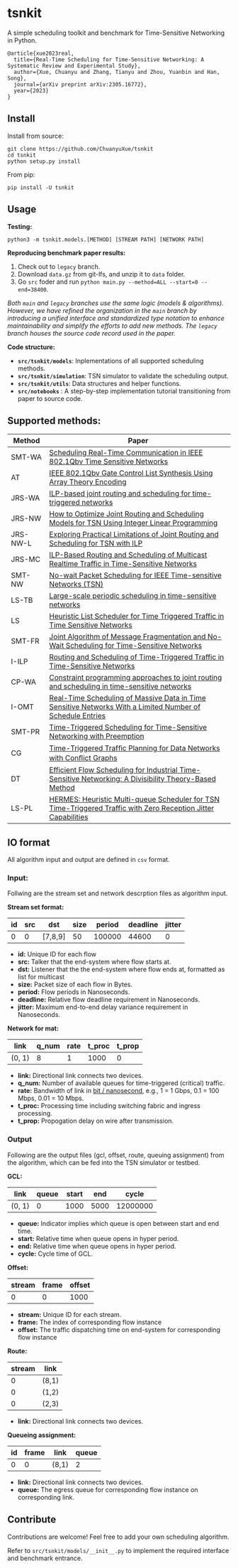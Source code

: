 # tsnkit

A simple scheduling toolkit and benchmark for Time-Sensitive Networking in Python.

```
@article{xue2023real,
  title={Real-Time Scheduling for Time-Sensitive Networking: A Systematic Review and Experimental Study},
  author={Xue, Chuanyu and Zhang, Tianyu and Zhou, Yuanbin and Han, Song},
  journal={arXiv preprint arXiv:2305.16772},
  year={2023}
}
```



## Install

Install from source:

```
git clone https://github.com/ChuanyuXue/tsnkit
cd tsnkit
python setup.py install
```


From pip:

```
pip install -U tsnkit
```



## Usage

**Testing:**

```
python3 -m tsnkit.models.[METHOD] [STREAM PATH] [NETWORK PATH]
```
**Reproducing benchmark paper results:**

1. Check out to `legacy` branch.
2. Download `data.gz` from git-lfs, and unzip it to `data` folder.
3. Go `src` foder and run `python main.py --method=ALL --start=0 --end=38400`.

*Both `main` and `legacy` branches use the same logic (models & algorithms). However, we have refined the organization in the `main` branch by introducing a unified interface and standardized type notation to enhance maintainability and simplify the efforts to add new methods. The `legacy` branch houses the source code record used in the paper.*

**Code structure:**


- **`src/tsnkit/models`**: Inplementations of all supported scheduling methods.
- **`src/tsnkit/simulation`**: TSN simulator to validate the scheduling output.
- **`src/tsnkit/utils`**: Data structures and helper functions.
- **`src/notebooks`** : A step-by-step implementation tutorial transitioning from paper to source code.



## Supported methods:

| Method   | Paper                                                                                                                                                                                                                                                                                                                                                                                                                                                                                                                                                                                                                                                                                                                                                                                                                                                                                                                                                                                                                                                                                                                                                                                                                                                                                                                                                                                                                                                                                                                                                                                                                                                                                                                                                                                                                                                                                                                                                                                                                                                                                                                     |
| -------- | ------------------------------------------------------------------------------------------------------------------------------------------------------------------------------------------------------------------------------------------------------------------------------------------------------------------------------------------------------------------------------------------------------------------------------------------------------------------------------------------------------------------------------------------------------------------------------------------------------------------------------------------------------------------------------------------------------------------------------------------------------------------------------------------------------------------------------------------------------------------------------------------------------------------------------------------------------------------------------------------------------------------------------------------------------------------------------------------------------------------------------------------------------------------------------------------------------------------------------------------------------------------------------------------------------------------------------------------------------------------------------------------------------------------------------------------------------------------------------------------------------------------------------------------------------------------------------------------------------------------------------------------------------------------------------------------------------------------------------------------------------------------------------------------------------------------------------------------------------------------------------------------------------------------------------------------------------------------------------------------------------------------------------------------------------------------------------------------------------------------------- |
| SMT-WA   | [Scheduling Real-Time Communication in IEEE 802.1Qbv Time Sensitive Networks](https://dl.acm.org/doi/pdf/10.1145/2997465.2997470)                                                                                                                                                                                                                                                                                                                                                                                                                                                                                                                                                                                                                                                                                                                                                                                                                                                                                                                                                                                                                                                                                                                                                                                                                                                                                                                                                                                                                                                                                                                                                                                                                                                                                                                                                                                                                                                                                                                                                                                         |
| AT       | [IEEE 802.1Qbv Gate Control List Synthesis Using Array Theory Encoding](https://ieeexplore.ieee.org/stamp/stamp.jsp?tp=&arnumber=8430062)                                                                                                                                                                                                                                                                                                                                                                                                                                                                                                                                                                                                                                                                                                                                                                                                                                                                                                                                                                                                                                                                                                                                                                                                                                                                                                                                                                                                                                                                                                                                                                                                                                                                                                                                                                                                                                                                                                                                                                                 |
| JRS-WA   | [ILP-based joint routing and scheduling for time-triggered networks](https://dl.acm.org/doi/pdf/10.1145/3139258.3139289?casa_token=RfXCSV_16bgAAAAA:ErHwYiCRp7DrH3JiSQX6_kOtmb62FqrfWiS4HeirDZvLog3tq9aiyc_GYcRnezpAOE8WBICdT25u)                                                                                                                                                                                                                                                                                                                                                                                                                                                                                                                                                                                                                                                                                                                                                                                                                                                                                                                                                                                                                                                                                                                                                                                                                                                                                                                                                                                                                                                                                                                                                                                                                                                                                                                                                                                                                                                                                         |
| JRS-NW   | [How to Optimize Joint Routing and Scheduling Models for TSN Using Integer Linear Programming](https://www2.informatik.uni-stuttgart.de/bibliothek/ftp/ncstrl.ustuttgart_fi/INPROC-2021-01/INPROC-2021-01.pdf)                                                                                                                                                                                                                                                                                                                                                                                                                                                                                                                                                                                                                                                                                                                                                                                                                                                                                                                                                                                                                                                                                                                                                                                                                                                                                                                                                                                                                                                                                                                                                                                                                                                                                                                                                                                                                                                                                                            |
| JRS-NW-L | [Exploring Practical Limitations of Joint Routing and Scheduling for TSN with ILP](https://ieeexplore.ieee.org/stamp/stamp.jsp?arnumber=8607243&casa_token=ynpoxBcgvFgAAAAA:na1WepOT9xvsfq_ZhUGKTakW6Uq65ZkAFG-tGVl3B5ZKVg1xEzXgYv2yfxjiHC-c2cW6qfE8)                                                                                                                                                                                                                                                                                                                                                                                                                                                                                                                                                                                                                                                                                                                                                                                                                                                                                                                                                                                                                                                                                                                                                                                                                                                                                                                                                                                                                                                                                                                                                                                                                                                                                                                                                                                                                                                                     |
| JRS-MC   | [ILP-Based Routing and Scheduling of Multicast Realtime Traffic in Time-Sensitive Networks](https://ieeexplore.ieee.org/stamp/stamp.jsp?arnumber=9203662&casa_token=vuhKuWFB-5sAAAAA:FBdBVQgf5PP7otfBJ6zFZZ9kknGJ2xZkNpl1ipBAhk3MUUin2kKJOjD3JMAha6EZ6XgnsX7c)                                                                                                                                                                                                                                                                                                                                                                                                                                                                                                                                                                                                                                                                                                                                                                                                                                                                                                                                                                                                                                                                                                                                                                                                                                                                                                                                                                                                                                                                                                                                                                                                                                                                                                                                                                                                                                                            |
| SMT-NW   | [No-wait Packet Scheduling for IEEE Time-sensitive Networks (TSN)](https://dl.acm.org/doi/pdf/10.1145/2997465.2997494?casa_token=Aly_nknYS_4AAAAA:vfTQkiQpQoQFHIq83fHcBLOlwpZ-u64UtvcDIeL65iHPneYsufwslgMbk2I8JPV4R14rKAz38JrWYg)                                                                                                                                                                                                                                                                                                                                                                                                                                                                                                                                                                                                                                                                                                                                                                                                                                                                                                                                                                                                                                                                                                                                                                                                                                                                                                                                                                                                                                                                                                                                                                                                                                                                                                                                                                                                                                                                                         |
| LS-TB    | [Large-scale periodic scheduling in time-sensitive networks](https://reader.elsevier.com/reader/sd/pii/S0305054821002549?token=7B7B66E61DB026B7D82D9C2B43832904B7D8FE90493FDCD741B060FEA19F6A47EF7FA8666D97C19DD2D76BCBA03B27D3&originRegion=us-east-1&originCreation=20220425171034)                                                                                                                                                                                                                                                                                                                                                                                                                                                                                                                                                                                                                                                                                                                                                                                                                                                                                                                                                                                                                                                                                                                                                                                                                                                                                                                                                                                                                                                                                                                                                                                                                                                                                                                                                                                                                                     |
| LS       | [Heuristic List Scheduler for Time Triggered Traffic in Time Sensitive Networks](https://dl.acm.org/doi/pdf/10.1145/3314206.3314208)                                                                                                                                                                                                                                                                                                                                                                                                                                                                                                                                                                                                                                                                                                                                                                                                                                                                                                                                                                                                                                                                                                                                                                                                                                                                                                                                                                                                                                                                                                                                                                                                                                                                                                                                                                                                                                                                                                                                                                                      |
| SMT-FR   | [Joint Algorithm of Message Fragmentation and No-Wait Scheduling for Time-Sensitive Networks](https://ieeexplore.ieee.org/stamp/stamp.jsp?tp=&arnumber=9317715)                                                                                                                                                                                                                                                                                                                                                                                                                                                                                                                                                                                                                                                                                                                                                                                                                                                                                                                                                                                                                                                                                                                                                                                                                                                                                                                                                                                                                                                                                                                                                                                                                                                                                                                                                                                                                                                                                                                                                           |
| I-ILP    | [Routing and Scheduling of Time-Triggered Traffic in Time-Sensitive Networks](https://ieeexplore.ieee.org/stamp/stamp.jsp?arnumber=8889667&casa_token=6YrBm7jYR74AAAAA:3uXBqhABDDmDRtLWytsDbxtl2iKRjJDsYvFaMflMALJndY4lNTZngVbV2znSSq9heY5eh00LQw)                                                                                                                                                                                                                                                                                                                                                                                                                                                                                                                                                                                                                                                                                                                                                                                                                                                                                                                                                                                                                                                                                                                                                                                                                                                                                                                                                                                                                                                                                                                                                                                                                                                                                                                                                                                                                                                                        |
| CP-WA    | [Constraint programming approaches to joint routing and scheduling in time-sensitive networks](https://pdf.sciencedirectassets.com/271420/1-s2.0-S0360835221X00058/1-s2.0-S0360835221002217/main.pdf?X-Amz-Security-Token=IQoJb3JpZ2luX2VjEDMaCXVzLWVhc3QtMSJGMEQCIDqpmiVnioUsRYP0WQGfVWDATuxt5x0Rer85S9m0xYSKAiBHv0D1%2FALjqBg13t60tjpzBXyZjEgcqF8GgoAP83CYjyrVBAjL%2F%2F%2F%2F%2F%2F%2F%2F%2F%2F8BEAUaDDA1OTAwMzU0Njg2NSIM2pajvw4OrTdJaeB4KqkEwOY7laXnronDNsx2z6lm7pJ3SICxlkkh92oZi%2ByEvbP6RFILq73ifDlJxIAOkz2NpOwl89weiC8%2BT8hJnz3pA49S6WBPQzBP728%2BQoAywM5jT93txyGljMnq7vz0KnnGJwgRY10H2be4VJIZvTHJhS0l3OGqG5usM4iKmyGrysrLKOvLRMw8nZAT37D5CC3XDVBwtr65JvgREvH1NF6VGUDHReRNcesY1YkqPc%2FefPbn1aY8nbb%2FvhrIHohXqn%2FGBgPuvrZeYB3hdcR%2FQdPxHQa1L0UcmCBcjyjNr%2F%2FEgU4OPTqWCUbt28F1t13dBYI2JzvGnpqXEzMV7v%2FgfYAb9pORgflAPXuznb%2Fj0un5hcPrJLdtZxAuHj36FagZ0yP%2Bv%2BEU7kMzhOHw7GQxuLJKbguNO6d1H5T9%2FYGTzRMldKbPIiywTlj4frYrKkSWHd4mxUoXwdCIxkOPYbzS%2B2ZUi1sI2plkCTnffecyMkjRaSaV6Zmy00DWLzfWDB1xM%2F%2BMF2HixqDerrrsYTlmU%2BGWn2Ml7mXIKS6NHbT5pG9LU3Kb4BfGRivnId90NdFcxpgzDCHJur6STZJ51UvEoCGzvNUpe73WXyleF45r7Zton8vD23O5j23OOjFe3oecRxmIqVvv13shAcpq7oPgk%2FnCpJ9f1Ue%2BjYIt7mbhyHhwwD1%2F8mPucelJFglaIl4R7u%2Bbpc5i6NQHiriVo%2BOvm6xLA6axUkcsffiVvDDuloqZBjqqAZUw5ycZjhv1OpncoZHVSdaYQYC7Tiww4eEY5eWmYWbBOgcMUFNgO%2FkYAtA04oJMtkt9ESVdxfBzw%2FU0loVVOHF18qr65ThcSMXSGzfWBbUbwXZ4svjysKPXczlzCzVs3BfvFmxK2w%2FS8%2BEyvj9VYMpiwrQTORyaepSsPnaE4vvGDKN7W0mNDvuzXUzEVy3qXW%2F3HWpLtsVMpzsV3KMgPsHPMCUH40BufW4X&X-Amz-Algorithm=AWS4-HMAC-SHA256&X-Amz-Date=20220915T031100Z&X-Amz-SignedHeaders=host&X-Amz-Expires=300&X-Amz-Credential=ASIAQ3PHCVTYZSZPPQSZ%2F20220915%2Fus-east-1%2Fs3%2Faws4_request&X-Amz-Signature=dbd283d80fa4c01dd5c202fae0e9dbd7b58918296d71334523d8d40f347aa063&hash=175888141457622ec39a59c34d720806b226c1f3fbad99c907cb4f5aa117c71d&host=68042c943591013ac2b2430a89b270f6af2c76d8dfd086a07176afe7c76c2c61&pii=S0360835221002217&tid=spdf-52529842-e538-4517-935d-86a0e1799eb0&sid=2b6bac3e33d6f9466c4833b-505152db370egxrqa&type=client&ua=52530504510550595401&rr=74ae2c292c955a57) |
| I-OMT    | [Real-Time Scheduling of Massive Data in Time Sensitive Networks With a Limited Number of Schedule Entries](https://ieeexplore.ieee.org/document/8951090)                                                                                                                                                                                                                                                                                                                                                                                                                                                                                                                                                                                                                                                                                                                                                                                                                                                                                                                                                                                                                                                                                                                                                                                                                                                                                                                                                                                                                                                                                                                                                                                                                                                                                                                                                                                                                                                                                                                                                                 |
| SMT-PR   | [Time-Triggered Scheduling for Time-Sensitive Networking with Preemption](https://ieeexplore.ieee.org/document/9712545)                                                                                                                                                                                                                                                                                                                                                                                                                                                                                                                                                                                                                                                                                                                                                                                                                                                                                                                                                                                                                                                                                                                                                                                                                                                                                                                                                                                                                                                                                                                                                                                                                                                                                                                                                                                                                                                                                                                                                                                                   |
| CG       | [Time-Triggered Trafﬁc Planning for Data Networks with Conﬂict Graphs](https://ieeexplore.ieee.org/document/9113114)                                                                                                                                                                                                                                                                                                                                                                                                                                                                                                                                                                                                                                                                                                                                                                                                                                                                                                                                                                                                                                                                                                                                                                                                                                                                                                                                                                                                                                                                                                                                                                                                                                                                                                                                                                                                                                                                                                                                                                                                      |
| DT       | [Efficient Flow Scheduling for Industrial Time-Sensitive Networking: A Divisibility Theory-Based Method](https://ieeexplore.ieee.org/document/9714183)                                                                                                                                                                                                                                                                                                                                                                                                                                                                                                                                                                                                                                                                                                                                                                                                                                                                                                                                                                                                                                                                                                                                                                                                                                                                                                                                                                                                                                                                                                                                                                                                                                                                                                                                                                                                                                                                                                                                                                    |
| LS-PL    | [HERMES: Heuristic Multi-queue Scheduler for TSN Time-Triggered Traffic with Zero Reception Jitter Capabilities](https://dl.acm.org/doi/abs/10.1145/3534879.3534906)                                                                                                                                                                                                                                                                                                                                                                                                                                                                                                                                                                                                                                                                                                                                                                                                                                                                                                                                                                                                                                                                                                                                                                                                                                                                                                                                                                                                                                                                                                                                                                                                                                                                                                                                                                                                                                                                                                                                                      |



## IO format

All algorithm input and output are defined in `csv` format.

### Input:

Follwing are the stream set and network descrption files as algorithm input.

**Stream set format:**

| id  | src | dst     | size | period | deadline | jitter |
| --- | --- | ------- | ---- | ------ | -------- | ------ |
| 0   | 0   | [7,8,9] | 50   | 100000 | 44600    | 0      |

- **id:** Unique ID for each flow
- **src:** Talker that the end-system where flow starts at.
- **dst:** Listener that the the end-system where flow ends at, formatted as list for multicast
- **size:** Packet size of each flow in Bytes.
- **period:** Flow periods in Nanoseconds.
- **deadline:** Relative flow deadline requirement in Nanoseconds.
- **jitter:** Maximum end-to-end delay variance requirement in Nanoseconds.

**Network for mat:**

| link   | q_num | rate | t_proc | t_prop |
| ------ | ----- | ---- | ------ | ------ |
| (0, 1) | 8     | 1    | 1000   | 0      |

- **link:** Directional link connects two devices.
- **q_num:** Number of available queues for time-triggered (critical) traffic.
- **rate:** Bandwidth of link in <u>bit / nanosecond</u>, e.g., 1 = 1 Gbps, 0.1 = 100 Mbps, 0.01 = 10 Mbps.
- **t_proc:** Processing time including switching fabric and ingress processing.
- **t_prop:** Propogation delay on wire after transmission.

### Output

Following are the output files (gcl, offset, route, queuing assignment) from the algorithm, which can be fed into the TSN simulator or testbed.

**GCL:**

| link   | queue | start | end  | cycle    |
| ------ | ----- | ----- | ---- | -------- |
| (0, 1) | 0     | 1000  | 5000 | 12000000 |

- **queue:** Indicator implies which queue is open between start and end time.
- **start:** Relative time when queue opens in hyper period.
- **end:** Relative time when queue opens in hyper period.
- **cycle:** Cycle time of GCL.

**Offset:**

| stream | frame | offset |
| ------ | ----- | ------ |
| 0      | 0     | 1000   |

- **stream:** Unique ID for each stream.
- **frame:** The index of corresponding flow instance
- **offset:** The traffic dispatching time on end-system for corresponding flow instance

**Route:**

| stream | link  |
| ------ | ----- |
| 0      | (8,1) |
| 0      | (1,2) |
| 0      | (2,3) |

- **link:** Directional link connects two devices.

**Queueing assignment:**

| id  | frame | link  | queue |
| --- | ----- | ----- | ----- |
| 0   | 0     | (8,1) | 2     |

- **link:** Directional link connects two devices.
- **queue:** The egress queue for corresponding flow instance on corresponding link.




## Contribute

Contributions are welcome! Feel free to add your own scheduling algorithm.

Refer to `src/tsnkit/models/__init__.py` to implement the required interface and benchmark entrance.
